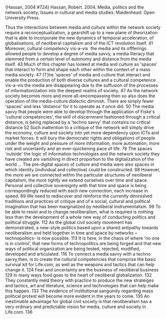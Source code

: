 ﻿{Hassan, 2004 #724}
Hassan, Robert. 2004. Media, politics and the network society, Issues in cultural and media studies. Maidenhead: Open University Press.

Thus the interactions between media and culture within the network society require a reconceptualization, a gearshift up to a new plane of theorization that is able to incorporate the new dynamics of temporal acceleration, of globalisations, of neoliberal capitalism and of the ICT revolution itself. 41
Moreover, cultural competency vis-a-vis  the media and its offferings allowed people to develop a degree of media savvy,  a media literacy  that stemmed from a certain level of autonomy and distance from the media itself. 43
Much of this chapter has looked at media and culture as 'spaces' that interact to form and shape each other within the context of a mass media society. 47
[T]he 'spaces' of media and culture that interact and enable the production of both diverse cultures and a cultural competence vis-a-vis the media are disappearing  due to the suffusion of the processes of informationization into the deepest realms of society. 47
As the network society becomes more and more all-encompassing then so also does the operation of the media-culture dialectic diminish. There are simply fewer  'spaces' and less 'distance' for it to operate as it once did. 50
The media savvy that people were able to develop through the application of Fiske's 'cultural competencies', the skill of discernment fashioned through a critical distance, is being replaced by a 'techno savvy'  that contains no critical distance 52
Such inattention to a critique of the network will simply drive the economy, culture and society into yet more dependency upon ICTs and market forces. It will bury the democratic rights and obligations of people under the weight and pressure of more information, more automation, more risk and uncertainty and an ever-quickening pace of life. 78
The spaces 'outside'  the logic of information technologies and the network society they have created are vanishing in direct proportion to the digitalization of the world  ... The pre-digital spaces of culture and media were also spaces in which identity (individual and collective) could be constructed. 88
However, the more we are connected within the particular structures of neoliberal capitalism, the more tightly we extend ourselves over time and space. Personal and collective sovereignty with that time and space is being correspondingly reduced with each new connection, each increase in speed. 89
We need to rediscover and reinforce the currently diminished traditions and practices of critique and of a social, cultural and political imagination that has been marginalized by neoliberal instrumentalism. 99
To be able to resist and to change neoliberalism, what is required is nothing less than the development of a whole new way of conducting politics and political struggle. 112
As the global civil society movement has demonstrated, a new-style politics based upon a shared antipathy towards neoliberalism and held together in time and space by networks – technopolitics- is now possible. 113
It is here, in the chaos of where 'no one is in control', that new forms of technopolitics are being forged and that new ways of political organization are being tested, rejected, modified, developed and articulated. 116
To connect a media savvy with a techno savvy,then, is to create the cultural competencies that comprise the basic survival kit for Life.com, as well as the weapons and tactics that can help change it. 124
Fear and uncertainty are the business of neoliberal business 129
In many ways food goes to the heart of neoliberal globalization. 132
They constantly meld theory with practice to produce the new strateiges and tactics, art and literature, science and technologies that can help make this happen. 133
The evidence of institutional sanguinity regarding mass political protest will become more evident in the years to come. 135
An inestimable advantage for global civil society is that neoliberalism has a very ordinary and predictable vision for media, culture and society in Life.com. 136

